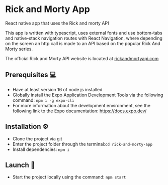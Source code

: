 # Rick and Morty App

React native app that uses the Rick and morty API

This app is written with typescript, uses external fonts and use bottom-tabs and native-stack navigation routes with React Navigation, where depending on the screen an http call is made to an API based on the popular Rick And Morty series.


The official Rick and Morty API website is located at [rickandmortyapi.com](https://rickandmortyapi.com/)

## Prerequisites 💻

- Have at least version 16 of node js installed
- Globally install the Expo Application Development Tools via the following command: `npm i -g expo-cli`
- For more information about the development environment, see the following link to the Expo documentation: https://docs.expo.dev/

## Installation ⚙️

- Clone the project via git
- Enter the project folder through the terminal:`cd rick-and-morty-app`
- Install dependencies: `npm i`

## Launch 🚀

- Start the project locally using the command: `npm start`
